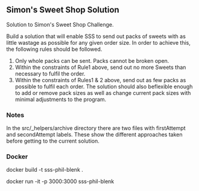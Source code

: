 ## Simon's Sweet Shop Solution

Solution to Simon's Sweet Shop Challenge.

Build a solution that will enable SSS to send out packs of sweets with as little wastage as possible for any given order size. In order to achieve this, the following rules should be followed.
1. Only whole packs can be sent. Packs cannot be broken open.
2. Within the constraints of Rule1 above, send out no more Sweets than necessary to fulfil the order.
3. Within the constraints of Rules1 & 2 above, send out as few packs as possible to fulfil each order.
The solution should also be ​flexible​ enough to add or remove pack sizes as well as change current pack sizes with minimal adjustments to the program.

### Notes
In the src/_helpers/archive directory there are two files with firstAttempt and secondAttempt labels. These show the different approaches taken before getting to the current solution.

### Docker
docker build -t sss-phil-blenk .

docker run -it -p 3000:3000 sss-phil-blenk